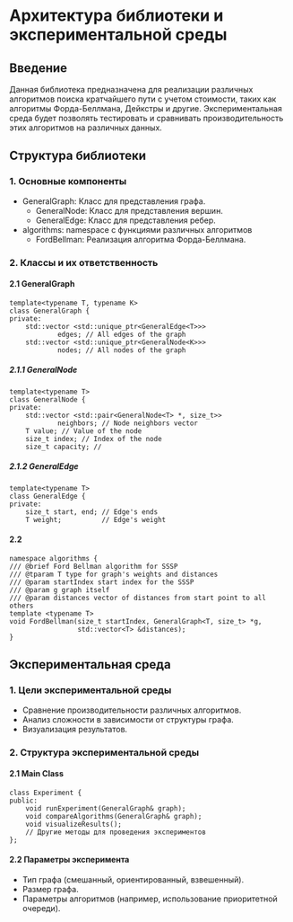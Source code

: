 # Архитектура библиотеки и экспериментальной среды

## Введение

Данная библиотека предназначена для реализации различных алгоритмов поиска кратчайшего пути с учетом стоимости, таких как алгоритмы Форда-Беллмана, Дейкстры и другие. Экспериментальная среда будет позволять тестировать и сравнивать производительность этих алгоритмов на различных данных.

## Структура библиотеки

### 1. Основные компоненты

- GeneralGraph: Класс для представления графа.
  - GeneralNode: Класс для представления вершин.
  - GeneralEdge: Класс для представления ребер.
- algorithms: namespace с функциями различных алгоритмов
  - FordBellman: Реализация алгоритма Форда-Беллмана.
  
### 2. Классы и их ответственность

#### 2.1 GeneralGraph
```
template<typename T, typename K>
class GeneralGraph {
private:
    std::vector <std::unique_ptr<GeneralEdge<T>>>
            edges; // All edges of the graph
    std::vector <std::unique_ptr<GeneralNode<K>>>
            nodes; // All nodes of the graph

```
##### 2.1.1 GeneralNode
```
template<typename T>
class GeneralNode {
private:
    std::vector <std::pair<GeneralNode<T> *, size_t>>
            neighbors; // Node neighbors vector
    T value; // Value of the node
    size_t index; // Index of the node
    size_t capacity; //
```
##### 2.1.2 GeneralEdge
```
template<typename T>
class GeneralEdge {
private:
    size_t start, end; // Edge's ends
    T weight;          // Edge's weight

```

#### 2.2 
```
namespace algorithms {
/// @brief Ford Bellman algorithm for SSSP
/// @tparam T type for graph's weights and distances
/// @param startIndex start index for the SSSP
/// @param g graph itself
/// @param distances vector of distances from start point to all others
template <typename T>
void FordBellman(size_t startIndex, GeneralGraph<T, size_t> *g,
                 std::vector<T> &distances);
}
```


## Экспериментальная среда

### 1. Цели экспериментальной среды

- Сравнение производительности различных алгоритмов.
- Анализ сложности в зависимости от структуры графа.
- Визуализация результатов.

### 2. Структура экспериментальной среды

#### 2.1 Main Class
```
class Experiment {
public:
    void runExperiment(GeneralGraph& graph);
    void compareAlgorithms(GeneralGraph& graph);
    void visualizeResults();
    // Другие методы для проведения экспериментов
};
```

#### 2.2 Параметры эксперимента

- Тип графа (смешанный, ориентированный, взвешенный).
- Размер графа.
- Параметры алгоритмов (например, использование приоритетной очереди).

